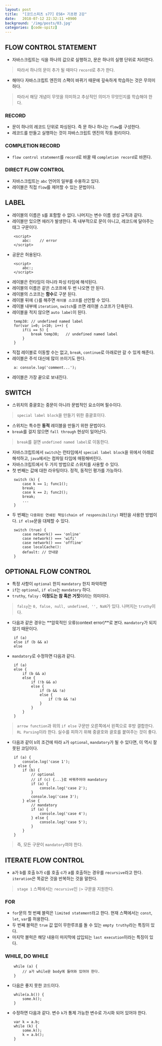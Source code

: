 ```yaml
---
layout: post
title:  "[코드스피츠 s77] ES6+ 기초편 2강"
date:   2018-07-12 22:32:11 +0900
background: '/img/posts/03.jpg'
categories: [code-spitz]
---
```

## FLOW CONTROL STATEMENT
- 자바스크립트는 식을 하나의 값으로 실행하고, 문은 하나의 실행 단위로 처리한다.
> 따라서 하나의 문이 추가 될 때마다 `record`로 추가 한다.
- 해마다 자바스크립트 엔진의 스팩이 바뀌기 때문에 깊숙하게 학습하는 것은 무의미하다.
> 따라서 해당 개념이 무엇을 의미하고 추상적인 의미가 무엇인지를 학습해야 한다.

### RECORD
- 문이 하나의 레코드 단위로 파싱된다. 즉 문 하나 하나는 `flow`를 구성한다.
- 레코드를 만들고 실행하는 것이 자바스크립트 엔진의 작동 원리이다.

### COMPLETION RECORD
- `flow control statement`를 `record`로 바꿀 때 `completion record`로 바뀐다.

### DIRECT FLOW CONTROL
- 자바스크립트는 `abc` 언어의 일부를 수용하고 있다.
- 레이블은 직접 `flow`를 제어할 수 있는 문법이다.

## LABEL
- 레이블의 이름은 `$`를 포함할 수 없다. 나머지는 변수 이름 생성 규칙과 같다.
- 레이블만 있으면 에러가 발생한다. 즉 내부적으로 문이 아니고, 레코드에 달아주는 태그 구문이다.
~~~
    <script>
        abc:    // error
    </script>
~~~

- 공문은 허용된다.
~~~
    <script>
        abc:;
    </script>
~~~

- 레이블은 런타임이 아니라 파싱 타임에 해석된다.
- 레이블의 이름은 같은 스코프에 두 번 나오면 안 된다.
- 레이블의 스코프는 **함수**로 구분 된다.
- 레이블 뒤에 `{}`를 해주면 `레이블 스코프`를 선언할 수 있다.
- 레이블 내부에 `iteration`, `switch`를 쓰면 레이블 스코프가 단축된다.
- 레이블을 적지 않으면 `auto label`이 된다.
~~~
    temp38: // undefined named label
    for(var i=0; i<10; i++) {
        if(i == 5) {
            break temp38;   // undefined named label
        }
    }
~~~

- 직접 레이블로 이동할 수는 없고, `break`, `continue`로 아래로만 갈 수 있게 해준다.
- 레이블은 주석 대신에 많이 쓰이기도 한다.
~~~
    a: console.log('comment...');
~~~
- 레이블은 가장 끝으로 보내진다.

## SWITCH
- 스위치의 중괄호는 중문이 아니라 문법적인 요소이며 필수이다.
> `special label block`을 만들기 위한 중괄호이다.
- 스위치는 특수한 **동적** 레이블을 만들기 위한 문법이다.
- `break`를 걸지 않으면 `fall through` 현상이 일어난다.
> `break`를 걸면 `undefined named label`로 이동한다.
- 자바스크립트에서 `switch`는 런타임에서 `special label block`을 위에서 아래로 해석하고, `java`에서는 컴파일 타임에 매핑해버린다.
- 자바스크립트에서 두 가지 방법으로 스위치를 사용할 수 있다.
- 첫 번째는 값에 대한 라우팅이다. 정적, 동적인 평가를 가능하다.
~~~
    switch (k) {
        case k == 1; func1();
        break;
        case k == 2; func2();
        break;
        ...
    }
~~~

- 두 번째는 `다중화된 연쇄된 책임(chain of responsibility)` 패턴을 사용한 방법이다. `if else`문을 대체할 수 있다.
~~~ 
    switch (true) {
        case network() === 'online'
        case network() === 'wifi'
        case network() === 'offline'
        case localCache():
        default: // 안내문
    }
~~~

## OPTIONAL FLOW CONTROL
- 특정 사항이 `optional` 한지 `mandatory` 한지 파악하면 
- `if`는 `optional`, `if else`는 `mandatory` 하다.
- `truthy`, `falsy` : **이정도는 참 혹은 거짓**이라는 의미이다.
> `falsy`는 `0, false, null, undefined, '', NaN`가 있다. 나머지는 `truthy`이다.

- 다음과 같은 경우는 **암묵적인 오류(context error)**로 본다. `mandatory`가 되지 않기 때문이다.
~~~
    if (a)
    else if (b && a)
    else
~~~

- `mandatory`로 수정하면 다음과 같다.
~~~
    if (a)
    else {
        if (b && a)
        else {
            if (!b && a)
            else {
                if (b && !a)
                else {
                    if (!b && !a)
                }
            }
        }
    }
~~~
> `arrow function`과 위의 `if else` 구문만 오른쪽에서 왼쪽으로 후방 결합한다. `RL Parsing`이라 한다.
실수를 피하기 위해 중괄호와 괄호를 붙여주는 것이 좋다.

- 다음과 같이 `b`의 조건에 따라 `a`가 `optional`, `mandatory`가 될 수 있다면, 이 역시 잘못된 코딩이다.
~~~
    if (a) {
        console.log('case 1');
    } else {
        if (b) {
            // optional
            // if (c) {...}로 바꿔주어야 mandatory
            if (a) {
                console.log('case 2');
            }
            console.log('case 3');
        } else {
            // mandatory
            if (a) {
                console.log('case 4');
            } else {
                console.log('case 5');
            }
        }
    }
~~~
> 즉, 모든 구문이 `mandatory`여야 한다.

## ITERATE FLOW CONTROL
- a가 b를 호출 b가 c를 호출 c가 a를 호출하는 경우를 `recursive`라고 한다.
`iteration`은 똑같은 것을 반복하는 것을 말한다.
> `stage 1` 스펙에서는 `recursive`인  `|>` 구문을 지원한다.

### FOR
- `for`문의 첫 번째 블럭은 `limited statement`라고 한다. 현재 스팩에서는 `const`, `let`, `var`를 허용한다.
- 두 번째 블럭은 `true` 값 없이 무한루프를 돌 수 있는 `empty truthy`라는 특징이 있다.
- 마지막 블럭은 해당 내용이 마지막에 삽입되는 `last execution`이라는 특징이 있다.

### WHILE, DO WHILE
~~~
    while (a) {
        // a가 while문 body에 들어와 있어야 한다.
    }
~~~

- 다음은 좋지 못한 코드이다.
~~~
    while(a.b()) {
        some.k();
    }
~~~

- 수정하면 다음과 같다. 변수 `k`가 통제 가능한 변수로 가시화 되어 있어야 한다.
~~~
    var k = a.b;
    while (k) {
        some.k();
        k = a.b();
    }
~~~